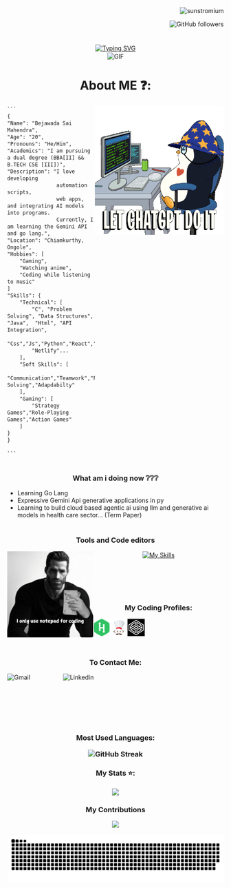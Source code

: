 <div style="text-align: center; margin: auto;">
    <div align="right"
<p align="left"> <img src="https://komarev.com/ghpvc/?username=saimahendra282&label=Profile%20views&color=0e75b6&style=flat" alt="sunstromium" /> </p>

![GitHub followers](https://img.shields.io/github/followers/saimahendra282?style=plastic&logo=appveyor&labelColor=ffffff&color=fedcba&cacheSeconds=3900)

#  
</div>
    <a href="https://git.io/typing-svg" style="display: flex; align-items: center; justify-content: center;">
        <img style="align-items:center;" src="https://readme-typing-svg.demolab.com?font=Fira+Code&pause=1000&color=0EF770&random=false&width=435&lines=Kon'nichiwa!;I+am+Sai+Mahendra+%F0%9F%98%8E" alt="Typing SVG" style="display: block; margin: auto;" />
    </a>
    
</div>


<div align="center">
<img hight="100" width="200" alt="GIF" align="center" src="https://media.tenor.com/hVRhFeDFW6oAAAAi/anime-wave.gif">
</div>


<h1 align='center'>About ME ❓:</h1>
<div style="align-items: right;">
    <img  alt="GIF" align='right' width = 300px hieght = 300px
         src="https://github.com/saimahendra282/saimahendra282/blob/eb4c369f56b748565de2551694eb283d1cffa56d/Assets/dumb-san.gif">
</div>
<div style=" align-items: left; test-align:left">

    ```
    {
    "Name": "Bejawada Sai Mahendra",
    "Age": "20",
    "Pronouns": "He/Him",
    "Academics": "I am pursuing a dual degree (BBA[II] && B.TECH CSE [III])",
    "Description": "I love developing
                    automation scripts,
                    web apps, and integrating AI models into programs.
                    Currently, I am learning the Gemini API and go lang.",
    "Location": "Chiamkurthy, Ongole",
    "Hobbies": [
        "Gaming",
        "Watching anime",
        "Coding while listening to music"
    ]
    "Skills": {
        "Technical": [
            "C", "Problem Solving", "Data Structures", "Java",  "Html", "API Integration",
            "Css","Js","Python","React","Mysql","Firebase","Nodejs","Postgres","MongoDb",
            "Netlify"...
        ],
        "Soft Skills": [
            "Communication","Teamwork","Problem Solving","Adapdabilty"
        ],
        "Gaming": [
            "Strategy Games","Role-Playing Games","Action Games"
        ]
    }
    }
 
    ```
#
<h3 align="center">What am i doing now ❔❔❔</h3>
<ul>
    <li>
        Learning Go Lang
    </li>
    <li>
       Expressive  Gemini Api generative applications in py
    </li>
    <li>
        Learning to build cloud based agentic ai using llm and generative ai models in health care sector... (Term Paper)
    </li>
    
</ul>
 
#  
<h3 align="center">Tools and Code editors </h3>
<div align="center">

    
  [![My Skills](https://skillicons.dev/icons?i=idea,arduino,firebase,github,gcp,vscode,postman,notion,codepen,figma,pycharm,eclipse&perline=5)](https://skillicons.dev)
<img align='left' height="200px" width="200px" src="https://github.com/saimahendra282/saimahendra282/blob/29053d5af566013a37a2c105a9f03609e3d9bb85/Assets/I%20only%20use%20notepad%20for%20coding.gif">

  </div>
  
</p>
</p>
</br>
</br>
</br>

#
<h3 align="center">My Coding Profiles:</h3>
<a href="https://www.hackerrank.com/profile/h2200030548">
<img align="left" alt=" Hackerrank" width="40" hight="20" src="https://raw.githubusercontent.com/saimahendra282/saimahendra282/90b3b1517edf404909783b61e862af0f032f419c/Assets/hackerrank.svg" />
</a><a href="https://www.codechef.com/users/sai_30548">
<img align="left" alt=" codechef" width="40" hight="20" src="https://raw.githubusercontent.com/saimahendra282/saimahendra282/6bd1be0f42410982a0d9e6bed2c811ce54d5ccb0/Assets/icons8-codechef.svg" />
</a><a href="https://codepen.io/saimahendra">
<img align="left" alt=" codepen" width="40" hight="20" src="https://github.com/saimahendra282/saimahendra282/blob/main/Assets/fincodepen.png" />
</a>
<br/><br/><br/>

#
<h3 align="center">To Contact Me:</h3>
<p>
<a href="bejawadasaimahendra@gmail.com">
 <img align="left" alt="Gmail" width="130" hight="100" src="https://github.com/Xx-Ashutosh-xX/Xx-Ashutosh-xX/blob/master/assets/icons/gmail.png" />
</a>
<a href="https://www.linkedin.com/in/bejawada-sai-mahendra-b18289212/">
  <img align="left" alt="Linkedin" width="150" hight="100" src="https://github.com/Xx-Ashutosh-xX/Xx-Ashutosh-xX/blob/master/assets/icons/linkedin.png" />
</br>
</br>
</br>
</a>
 </p>
 </br>
</br>
</br>
    <h3 align="center"  >Most Used Languages:</p>
<img src="https://github-readme-stats.vercel.app/api/top-langs/?username=saimahendra282&theme=tokyonight&show_icons=true&hide_border=false&layout=compact" alt="GitHub Streak" align="center" /></a>
<h3 align="center" >My Stats ⭐:</p>
<img align="center"  src="https://github-readme-stats.vercel.app/api?username=saimahendra282&theme=tokyonight&show_icons=true&hide_border=false&count_private=true"></a>
  </p>
<h3 align="center">  My Contributions  </h3>
<p align="center"> 
    <img src="https://github-readme-streak-stats.herokuapp.com/?user=saimahendra282&theme=tokyonight&hide_border=false">
</p>
<p align="center">
    
  <img  src="https://raw.githubusercontent.com/Elanza-48/Elanza-48/main/resources/img/github-contribution-grid-snake.svg"
    alt="my_snake-stats" />


